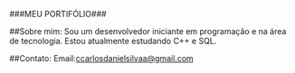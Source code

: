 ###MEU PORTIFÓLIO###

##Sobre mim:
Sou um desenvolvedor iniciante em programação e na área de tecnologia. Estou atualmente estudando C++ e SQL.

##Contato:
Email:ccarlosdanielsilvaa@gmail.com
